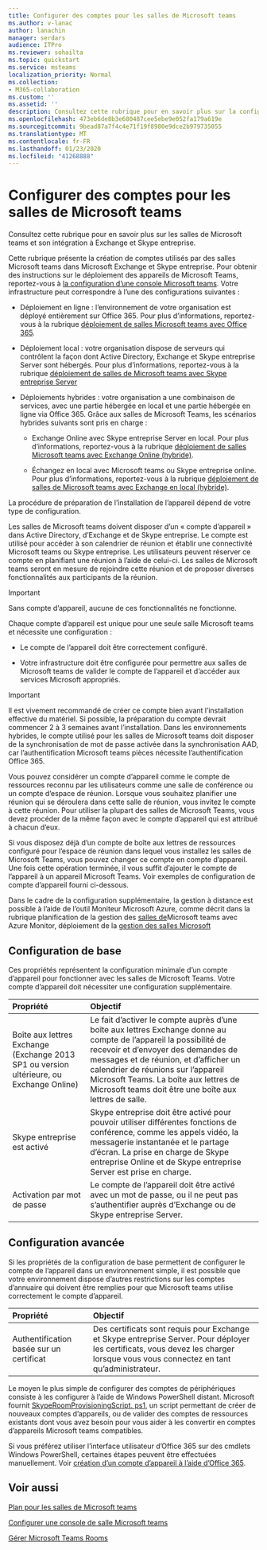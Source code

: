 ```yaml
---
title: Configurer des comptes pour les salles de Microsoft teams
ms.author: v-lanac
author: lanachin
manager: serdars
audience: ITPro
ms.reviewer: sohailta
ms.topic: quickstart
ms.service: msteams
localization_priority: Normal
ms.collection:
- M365-collaboration
ms.custom: ''
ms.assetid: ''
description: Consultez cette rubrique pour en savoir plus sur la configuration des comptes pour les salles Microsoft teams dans Exchange et Skype entreprise.
ms.openlocfilehash: 473eb6de8b3e680487cee5ebe9e052fa179a619e
ms.sourcegitcommit: 9bead87a7f4c4e71f19f8980e9dce2b979735055
ms.translationtype: MT
ms.contentlocale: fr-FR
ms.lasthandoff: 01/23/2020
ms.locfileid: "41268888"
---
```

# <a name="configure-accounts-for-microsoft-teams-rooms"></a>Configurer des comptes pour les salles de Microsoft teams
 
Consultez cette rubrique pour en savoir plus sur les salles de Microsoft teams et son intégration à Exchange et Skype entreprise.
  
Cette rubrique présente la création de comptes utilisés par des salles Microsoft teams dans Microsoft Exchange et Skype entreprise. Pour obtenir des instructions sur le déploiement des appareils de Microsoft Teams, reportez-vous à [la configuration d’une console Microsoft teams](console.md). Votre infrastructure peut correspondre à l’une des configurations suivantes :
  
- Déploiement en ligne : l’environnement de votre organisation est déployé entièrement sur Office 365. Pour plus d’informations, reportez-vous à la rubrique [déploiement de salles Microsoft teams avec Office 365](with-office-365.md).
    
- Déploiement local : votre organisation dispose de serveurs qui contrôlent la façon dont Active Directory, Exchange et Skype entreprise Server sont hébergés. Pour plus d’informations, reportez-vous à la rubrique [déploiement de salles de Microsoft teams avec Skype entreprise Server](with-skype-for-business-server-2015.md)
    
- Déploiements hybrides : votre organisation a une combinaison de services, avec une partie hébergée en local et une partie hébergée en ligne via Office 365. Grâce aux salles de Microsoft Teams, les scénarios hybrides suivants sont pris en charge : 
    
  - Exchange Online avec Skype entreprise Server en local. Pour plus d’informations, reportez-vous à la rubrique [déploiement de salles Microsoft teams avec Exchange Online (hybride)](with-exchange-online.md).
    
  - Échangez en local avec Microsoft teams ou Skype entreprise online. Pour plus d’informations, reportez-vous à la rubrique [déploiement de salles de Microsoft teams avec Exchange en local (hybride)](with-exchange-on-premises.md).
    
La procédure de préparation de l’installation de l’appareil dépend de votre type de configuration.
  
Les salles de Microsoft teams doivent disposer d’un « compte d’appareil » dans Active Directory, d’Exchange et de Skype entreprise. Le compte est utilisé pour accéder à son calendrier de réunion et établir une connectivité Microsoft teams ou Skype entreprise. Les utilisateurs peuvent réserver ce compte en planifiant une réunion à l’aide de celui-ci. Les salles de Microsoft teams seront en mesure de rejoindre cette réunion et de proposer diverses fonctionnalités aux participants de la réunion.
  
> [!IMPORTANT]
> Sans compte d’appareil, aucune de ces fonctionnalités ne fonctionne. 
  
Chaque compte d’appareil est unique pour une seule salle Microsoft teams et nécessite une configuration :
  
- Le compte de l’appareil doit être correctement configuré.
    
- Votre infrastructure doit être configurée pour permettre aux salles de Microsoft teams de valider le compte de l’appareil et d’accéder aux services Microsoft appropriés.
    
> [!IMPORTANT]
> Il est vivement recommandé de créer ce compte bien avant l’installation effective du matériel. Si possible, la préparation du compte devrait commencer 2 à 3 semaines avant l’installation. Dans les environnements hybrides, le compte utilisé pour les salles de Microsoft teams doit disposer de la synchronisation de mot de passe activée dans la synchronisation AAD, car l’authentification Microsoft teams pièces nécessite l’authentification Office 365.
  
Vous pouvez considérer un compte d’appareil comme le compte de ressources reconnu par les utilisateurs comme une salle de conférence ou un compte d’espace de réunion. Lorsque vous souhaitez planifier une réunion qui se déroulera dans cette salle de réunion, vous invitez le compte à cette réunion. Pour utiliser la plupart des salles de Microsoft Teams, vous devez procéder de la même façon avec le compte d’appareil qui est attribué à chacun d’eux.
  
Si vous disposez déjà d’un compte de boîte aux lettres de ressources configuré pour l’espace de réunion dans lequel vous installez les salles de Microsoft Teams, vous pouvez changer ce compte en compte d’appareil. Une fois cette opération terminée, il vous suffit d’ajouter le compte de l’appareil à un appareil Microsoft Teams. Voir exemples de configuration de compte d’appareil fourni ci-dessous.
  
Dans le cadre de la configuration supplémentaire, la gestion à distance est possible à l’aide de l’outil Moniteur Microsoft Azure, comme décrit dans la rubrique planification de la gestion des [](azure-monitor-manage.md) [salles de](azure-monitor-plan.md)Microsoft teams avec Azure Monitor, déploiement de la [gestion des salles Microsoft](azure-monitor-deploy.md) 
  
## <a name="basic-configuration"></a>Configuration de base

Ces propriétés représentent la configuration minimale d’un compte d’appareil pour fonctionner avec les salles de Microsoft Teams. Votre compte d’appareil doit nécessiter une configuration supplémentaire.
  
|**Propriété**|**Objectif**|
|:-----|:-----|
|Boîte aux lettres Exchange (Exchange 2013 SP1 ou version ultérieure, ou Exchange Online)  <br/> |Le fait d’activer le compte auprès d’une boîte aux lettres Exchange donne au compte de l’appareil la possibilité de recevoir et d’envoyer des demandes de messages et de réunion, et d’afficher un calendrier de réunions sur l’appareil Microsoft Teams. La boîte aux lettres de Microsoft teams doit être une boîte aux lettres de salle.  <br/> |
|Skype entreprise est activé  <br/> |Skype entreprise doit être activé pour pouvoir utiliser différentes fonctions de conférence, comme les appels vidéo, la messagerie instantanée et le partage d’écran. La prise en charge de Skype entreprise Online et de Skype entreprise Server est prise en charge.  <br/> |
|Activation par mot de passe  <br/> |Le compte de l’appareil doit être activé avec un mot de passe, ou il ne peut pas s’authentifier auprès d’Exchange ou de Skype entreprise Server.  <br/> |
   
## <a name="advanced-configuration"></a>Configuration avancée

Si les propriétés de la configuration de base permettent de configurer le compte de l’appareil dans un environnement simple, il est possible que votre environnement dispose d’autres restrictions sur les comptes d’annuaire qui doivent être remplies pour que Microsoft teams utilise correctement le compte d’appareil.
  
|**Propriété**|**Objectif**|
|:-----|:-----|
|Authentification basée sur un certificat  <br/> |Des certificats sont requis pour Exchange et Skype entreprise Server. Pour déployer les certificats, vous devez les charger lorsque vous vous connectez en tant qu’administrateur.  <br/> |
   
Le moyen le plus simple de configurer des comptes de périphériques consiste à les configurer à l’aide de Windows PowerShell distant. Microsoft fournit [SkypeRoomProvisioningScript. ps1](https://go.microsoft.com/fwlink/?linkid=870105), un script permettant de créer de nouveaux comptes d’appareils, ou de valider des comptes de ressources existants dont vous avez besoin pour vous aider à les convertir en comptes d’appareils Microsoft teams compatibles.
  
Si vous préférez utiliser l’interface utilisateur d’Office 365 sur des cmdlets Windows PowerShell, certaines étapes peuvent être effectuées manuellement. Voir [création d’un compte d’appareil à l’aide d’Office 365](https://docs.microsoft.com/surface-hub/create-a-device-account-using-office-365).
  
## <a name="see-also"></a>Voir aussi

[Plan pour les salles de Microsoft teams](rooms-plan.md)
  
[Configurer une console de salle Microsoft teams](console.md)
  
[Gérer Microsoft Teams Rooms](rooms-manage.md)

